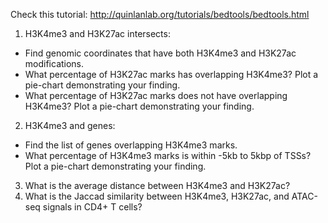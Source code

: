 Check this tutorial: http://quinlanlab.org/tutorials/bedtools/bedtools.html

1.	H3K4me3 and H3K27ac intersects:
  * Find genomic coordinates that have both H3K4me3 and H3K27ac modifications. 
  * What percentage of H3K27ac marks has overlapping H3K4me3? Plot a pie-chart demonstrating your finding.
  * What percentage of H3K27ac marks does not have overlapping H3K4me3? Plot a pie-chart demonstrating your finding.
2.	H3K4me3 and genes:
  * Find the list of genes overlapping H3K4me3 marks.
  * What percentage of H3K4me3 marks is within -5kb to 5kbp of TSSs? Plot a pie-chart demonstrating your finding.
3. What is the average distance between H3K4me3 and H3K27ac?
4. What is the Jaccad similarity between H3K4me3, H3K27ac, and ATAC-seq signals in CD4+ T cells?
